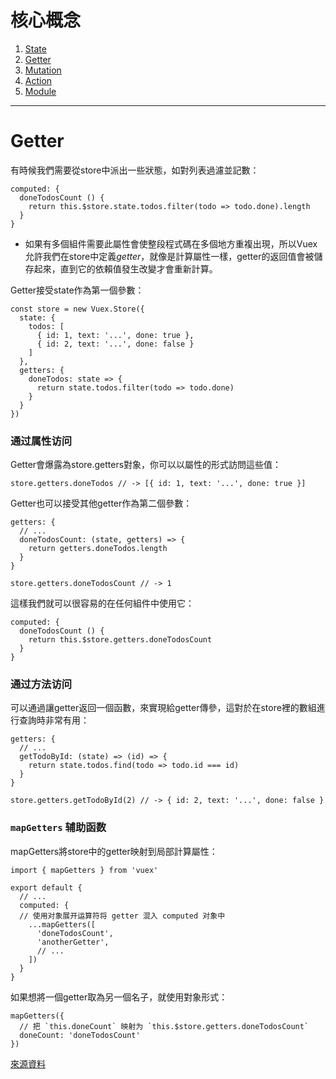 # 核心概念

1. [State](https://github.com/wu-shang-ru/Vuex/tree/master/KeyConcept/State)
2. [Getter](https://github.com/wu-shang-ru/Vuex/tree/master/KeyConcept/Getter)
3. [Mutation](https://github.com/wu-shang-ru/Vuex/tree/master/KeyConcept/Mutation)
4. [Action](https://github.com/wu-shang-ru/Vuex/tree/master/KeyConcept/Action)
5. [Module](https://github.com/wu-shang-ru/Vuex/tree/master/KeyConcept/Module)

***

# Getter

有時候我們需要從store中派出一些狀態，如對列表過濾並記數：

```
computed: {
  doneTodosCount () {
    return this.$store.state.todos.filter(todo => todo.done).length
  }
}
```

- 如果有多個組件需要此屬性會使整段程式碼在多個地方重複出現，所以Vuex允許我們在store中定義*getter*，就像是計算屬性一樣，getter的返回值會被儲存起來，直到它的依賴值發生改變才會重新計算。

Getter接受state作為第一個參數：

```
const store = new Vuex.Store({
  state: {
    todos: [
      { id: 1, text: '...', done: true },
      { id: 2, text: '...', done: false }
    ]
  },
  getters: {
    doneTodos: state => {
      return state.todos.filter(todo => todo.done)
    }
  }
})
```

### 通过属性访问

Getter會爆露為store.getters對象，你可以以屬性的形式訪問這些值：

```
store.getters.doneTodos // -> [{ id: 1, text: '...', done: true }]
```

Getter也可以接受其他getter作為第二個參數：

```
getters: {
  // ...
  doneTodosCount: (state, getters) => {
    return getters.doneTodos.length
  }
}
```

```
store.getters.doneTodosCount // -> 1
```

這樣我們就可以很容易的在任何組件中使用它：

```
computed: {
  doneTodosCount () {
    return this.$store.getters.doneTodosCount
  }
}
```

### 通过方法访问

可以通過讓getter返回一個函數，來實現給getter傳參，這對於在store裡的數組進行查詢時非常有用：

```
getters: {
  // ...
  getTodoById: (state) => (id) => {
    return state.todos.find(todo => todo.id === id)
  }
}
```

```
store.getters.getTodoById(2) // -> { id: 2, text: '...', done: false }
```

### `mapGetters` 辅助函数

mapGetters將store中的getter映射到局部計算屬性：

```
import { mapGetters } from 'vuex'

export default {
  // ...
  computed: {
  // 使用对象展开运算符将 getter 混入 computed 对象中
    ...mapGetters([
      'doneTodosCount',
      'anotherGetter',
      // ...
    ])
  }
}
```

如果想將一個getter取為另一個名子，就使用對象形式：

```
mapGetters({
  // 把 `this.doneCount` 映射为 `this.$store.getters.doneTodosCount`
  doneCount: 'doneTodosCount'
})
```

[來源資料](https://vuex.vuejs.org/zh/guide/getters.html)

